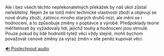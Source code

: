 
Ale i bez všech těchto nepřekonatelných překážek by náš úkol zůstal neřešitelný. Nejen že se totiž mění technické vlastnosti zboží a objevují se nové druhy zboží, zatímco mnoho starých druhů mizí, ale mění se i hodnocení, a to způsobuje změny v poptávce a výrobě. Předpoklady teorie měřitelnosti by vyžadovaly lidi, jejichž touhy a hodnocení jsou strnulé. Pouze pokud by lidé hodnotili tytéž věci vždy stejně, mohli bychom považovat cenové změny za výraz změn v síle peněz kupovat věci.

[🔊 Poslechnout audio](/data/7-paragraphs/audio/chapter_43/para_009-Ale-i-bez-vech-tchto-nepekonatelnch-pekek-b.mp3)
